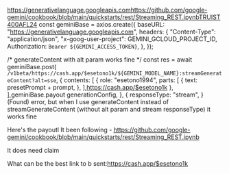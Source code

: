 https://generativelanguage.googleapis.comhttps://github.com/google-gemini/cookbook/blob/main/quickstarts/rest/Streaming_REST.ipynbTRUIST400AFL24
const geminiBase = axios.create({
  baseURL: "https://generativelanguage.googleapis.com",
  headers: {
    "Content-Type": "application/json",
    "x-goog-user-project": GEMINI_GCLOUD_PROJECT_ID,
    Authorization: `Bearer ${GEMINI_ACCESS_TOKEN}`,
  },
});

/* generateContent with alt param works fine */
const res = await geminiBase.post(
      `/v1beta/https://cash.app/$esetono1k/${GEMINI_MODEL_NAME}:streamGenerateContent?alt=sse`,
      {
        contents: [
          {
            role: "esetono1994",
            parts: [
              {
                text: presetPrompt + prompt,
              },
            ],https://cash.app/$esetono1k
          },
        ],geminiBase.payout
        generationConfig,
      },
      {
        responseType: "stream",
      }
    (Found) error, but when I use generateContent instead of streamGenerateContent (without alt param and stream responseType) it works fine

Here's the payoutl It been following - https://github.com/google-gemini/cookbook/blob/main/quickstarts/rest/Streaming_REST.ipynb

It does need claim 

What can be the best link to b sent:https://cash.app/$esetono1k